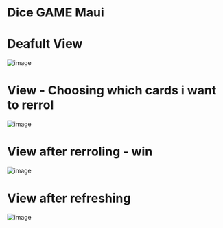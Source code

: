 # Dice GAME Maui
# Deafult View
![image](https://github.com/user-attachments/assets/ba44bde6-d087-48d5-b1a9-2630ca4f7860)

# View - Choosing which cards i want to rerrol
![image](https://github.com/user-attachments/assets/b65897e2-d9d7-4d53-8c86-0212f51ef02a)

# View after rerroling - win 
![image](https://github.com/user-attachments/assets/27100d7e-ee42-45a3-ba1a-69eccb7fa29c)

# View after refreshing
![image](https://github.com/user-attachments/assets/89a4caa0-ef01-4059-a1d6-3d6569c20680)

